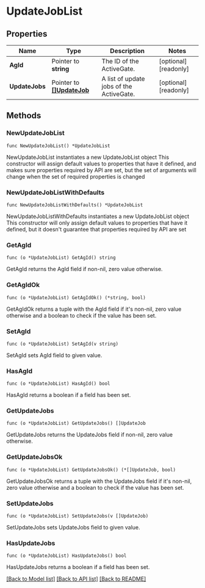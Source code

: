 # UpdateJobList

## Properties

Name | Type | Description | Notes
------------ | ------------- | ------------- | -------------
**AgId** | Pointer to **string** | The ID of the ActiveGate. | [optional] [readonly] 
**UpdateJobs** | Pointer to [**[]UpdateJob**](UpdateJob.md) | A list of update jobs of the ActiveGate. | [optional] [readonly] 

## Methods

### NewUpdateJobList

`func NewUpdateJobList() *UpdateJobList`

NewUpdateJobList instantiates a new UpdateJobList object
This constructor will assign default values to properties that have it defined,
and makes sure properties required by API are set, but the set of arguments
will change when the set of required properties is changed

### NewUpdateJobListWithDefaults

`func NewUpdateJobListWithDefaults() *UpdateJobList`

NewUpdateJobListWithDefaults instantiates a new UpdateJobList object
This constructor will only assign default values to properties that have it defined,
but it doesn't guarantee that properties required by API are set

### GetAgId

`func (o *UpdateJobList) GetAgId() string`

GetAgId returns the AgId field if non-nil, zero value otherwise.

### GetAgIdOk

`func (o *UpdateJobList) GetAgIdOk() (*string, bool)`

GetAgIdOk returns a tuple with the AgId field if it's non-nil, zero value otherwise
and a boolean to check if the value has been set.

### SetAgId

`func (o *UpdateJobList) SetAgId(v string)`

SetAgId sets AgId field to given value.

### HasAgId

`func (o *UpdateJobList) HasAgId() bool`

HasAgId returns a boolean if a field has been set.

### GetUpdateJobs

`func (o *UpdateJobList) GetUpdateJobs() []UpdateJob`

GetUpdateJobs returns the UpdateJobs field if non-nil, zero value otherwise.

### GetUpdateJobsOk

`func (o *UpdateJobList) GetUpdateJobsOk() (*[]UpdateJob, bool)`

GetUpdateJobsOk returns a tuple with the UpdateJobs field if it's non-nil, zero value otherwise
and a boolean to check if the value has been set.

### SetUpdateJobs

`func (o *UpdateJobList) SetUpdateJobs(v []UpdateJob)`

SetUpdateJobs sets UpdateJobs field to given value.

### HasUpdateJobs

`func (o *UpdateJobList) HasUpdateJobs() bool`

HasUpdateJobs returns a boolean if a field has been set.


[[Back to Model list]](../README.md#documentation-for-models) [[Back to API list]](../README.md#documentation-for-api-endpoints) [[Back to README]](../README.md)


